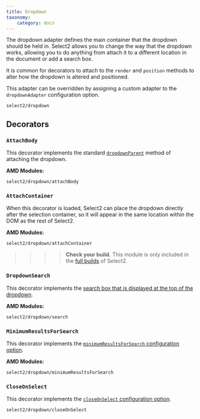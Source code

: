 ```yaml
---
title: Dropdown
taxonomy:
    category: docs
---
```


The dropdown adapter defines the main container that the dropdown should be held in.  Select2 allows you to change the way that the dropdown works, allowing you to do anything from attach it to a different location in the document or add a search box.

It is common for decorators to attach to the `render` and `position` methods to alter how the dropdown is altered and positioned.

This adapter can be overridden by assigning a custom adapter to the `dropdownAdapter` configuration option.

`select2/dropdown`

## Decorators

### `AttachBody`

This decorator implements the standard [`dropdownParent`](/dropdown#dropdown-placement) method of attaching the dropdown.

**AMD Modules:**

`select2/dropdown/attachBody`

### `AttachContainer`

When this decorator is loaded, Select2 can place the dropdown directly after the selection container, so it will appear in the same location within the DOM as the rest of Select2.

**AMD Modules:**

`select2/dropdown/attachContainer`

>>>> **Check your build.** This module is only included in the [full builds](/getting-started/builds-and-modules) of Select2.

### `DropdownSearch`

This decorator implements the [search box that is displayed at the top of the dropdown](/searching).

**AMD Modules:**

`select2/dropdown/search`

### `MinimumResultsForSearch`

This decorator implements the [`minimumResultsForSearch` configuration option](/searching#limiting-display-of-the-search-box-to-large-result-sets).

**AMD Modules:**

`select2/dropdown/minimumResultsForSearch`

### `CloseOnSelect`

This decorator implements the [`closeOnSelect` configuration option](/dropdown#forcing-the-dropdown-to-remain-open-after-selection).

`select2/dropdown/closeOnSelect`
